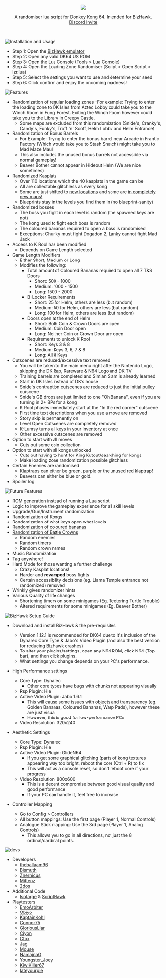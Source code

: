<p align="center">
  <img src ="https://github.com/theballaam96/dk64-lz-randomiser/blob/master/image/logo%20-%20ui%20(450).png" />
</p>

<p align="center">
A randomiser lua script for Donkey Kong 64. Intended for BizHawk.
<br>
<a href="https://discordapp.com/invite/6GCuY7B">Discord Invite</a>
</p>

<br>

![Installation and Usage](https://github.com/theballaam96/dk64-lz-randomiser/blob/master/image/readme%20-%20install.png)

- Step 1: Open the [BizHawk emulator](https://github.com/TASVideos/BizHawk/releases/)
- Step 2: Open any valid DK64 US ROM
- Step 3: Open the Lua Console (Tools > Lua Console)
- Step 4: Open the Loading Zone Randomiser (Script > Open Script > lzr.lua)
- Step 5: Select the settings you want to use and determine your seed
- Step 6: Click confirm and enjoy the oncoming madness!

![Features](https://github.com/theballaam96/dk64-lz-randomiser/blob/master/image/readme%20-%20features.png)
- Randomization of regular loading zones
	-For example: Trying to enter the loading zone to DK Isles from Aztec Lobby could take you to the Winch Room in Fungi Forest. Exiting the Winch Room however could take you to the Library in Creepy Castle.
	- Some maps are excluded from this randomization (Snide's, Cranky's, Candy's, Funky's, Troff 'n' Scoff, Helm Lobby and Helm Entrance)
- Randomization of Bonus Barrels
	- For Example: Trying to enter the bonus barrel near Arcade in Frantic Factory (Which would take you to Stash Snatch) might take you to Mad Maze Maul
	- This also includes the unused bonus barrels not accessible via normal gameplay!
	- Beaver Bother cannot appear in Hideout Helm (We are nice sometimes)
- Randomized Kasplats
	- Over 110 locations which the 40 kasplats in the game can be
	- All are collectable glitchless as every kong
	- Some are just shifted to [new locations](https://twitter.com/2dosSRL/status/1087442940094500865) and some are [in completely new maps!](https://twitter.com/2dosSRL/status/1087800177765818368)
	- Blueprints stay in the levels you find them in (no blueprint-sanity)
- Randomized bosses
	- The boss you fight in each level is random (the spawned keys are not)
	- The kong used to fight each boss is random
	- The coloured bananas required to open a boss is randomised
	- Exceptions: Chunky must fight Dogadon 2, Lanky cannot fight Mad Jack
- Access to K Rool has been modified
	- Depends on Game Length selected
- Game Length Modifiers
	- Either Short, Medium or Long
	- Modifies the following:
		- Total amount of Coloured Bananas required to open all 7 T&S Doors
			- Short: 500 - 1000
			- Medium: 1000 - 1500
			- Long: 1500 - 2000
		- B-Locker Requirements
			- Short: 25 for Helm, others are less (but random)
			- Medium: 50 for Helm, others are less (but random)
			- Long: 100 for Helm, others are less (but random)
		- Doors open at the end of Helm
			- Short: Both Coin & Crown Doors are open
			- Medium: Coin Door open
			- Long: Neither Coin or Crown Door are open
		- Requirements to unlock K Rool
			- Short: Keys 3 & 8
			- Medium: Keys 3, 6, 7 & 8
			- Long: All 8 Keys
- Cutscenes are reduced/excessive text removed
	- You will be taken to the main menu right after the Nintendo Logo, skipping the DK Rap, Rareware & N64 Logo and DK TV
	- Training barrels are completed and Simian Slam is already learned
	- Start in DK Isles instead of DK’s house
	- Snide's contraption cutscenes are reduced to just the initial pulley cutscene
	- Snide's GB drops are just limited to one "Oh Banana", even if you are turning in 2+ BPs for a kong
	- K Rool phases immediately start at the "In the red corner" cutscene
	- First time text descriptions when you use a move are removed
	- Story skip is permanently on
	- Level Open Cutscenes are completely removed
	- K-Lumsy turns all keys in your inventory at once
	- Other excessive cutscenes are removed
- Option to start with all moves
	- Cuts out some coin collection
- Option to start with all kongs unlocked
	- Cuts out having to hunt for King Kutout/searching for kongs
	- Make loading zone randomization possible glitchless
- Certain Enemies are randomised
	- Klaptraps can either be green, purple or the unused red klaptrap!
	- Beavers can either be blue or gold.
- Spoiler log
	
![Future Features](https://github.com/theballaam96/dk64-lz-randomiser/blob/master/image/readme%20-%20future%20features.png)
- ROM generation instead of running a Lua script
- Logic to improve the gameplay experience for all skill levels
- Upgrade/Gun/Instrument randomization
- Randomization of Kongs
- Randomization of what keys open what levels
- [Randomization of coloured bananas](https://cdn.discordapp.com/attachments/460646910919966732/461750596152590356/unknown.png)
- [Randomization of Battle Crowns](https://twitter.com/2dosSRL/status/1087804011418390528)
	- Random enemies
	- Random timers
	- Random crown names
- Music Randomization
- Tag anywhere!
- Hard Mode for those wanting a further challenge
	- Crazy Kasplat locations!
	- Harder and **revamped** boss fights
	- Certain accessibility decisions (eg. Llama Temple entrance not randomized) removed
- Wrinkly gives randomizer hints
- Various Quality of life changes
	- Shortening timers on some minigames (Eg. Teetering Turtle Trouble)
	- Altered requirements for some minigames (Eg. Beaver Bother)
	
![BizHawk Setup Guide](https://github.com/theballaam96/dk64-lz-randomiser/blob/master/image/readme%20-%20setup.png)
- Download and install BizHawk & the pre-requisites
	- Version 1.12.1 is recommended for DK64 due to it's inclusion of the Dynarec Core Type & Jabo's Video Plugin (and also the best version for reducing BizHawk crashes)
	- To alter your plugins/settings, open any N64 ROM, click N64 (Top bar), and then click plugins.
	- What settings you change depends on your PC's performance.
	
- High Performance settings
	- Core Type: Dynarec
		- Other core types have bugs with chunks not appearing visually
	- Rsp Plugin: Hle
	- Active Video Plugin: Jabo 1.6.1
		- This will cause some issues with objects and transparency (eg. Golden Bananas, Coloured Bananas, Warp Pads), however these are just visual
		- However, this is good for low-performance PCs
	- Video Resolution: 320x240
	
- Aesthetic Settings
	- Core Type: Dynarec
	- Rsp Plugin: Hle
	- Active Video Plugin: GlideN64
		- If you get some graphical glitching (parts of kong textures appearing way too bright, reboot the core (Ctrl + R) to fix
		- This will act as a console reset, so don't reboot core if your progress
	- Video Resolution: 800x600
		- This is a decent compromise between good visual quality and good performance
		- If your PC can handle it, feel free to increase
		
- Controller Mapping
	- Go to Config > Controllers
	- All button mappings: Use the first page (Player 1, Normal Controls)
	- Analogue Stick mapping: Use the 3rd page (Player 1, Analog Controls)
		- This allows you to go in all directions, not just the 8 ordinal/cardinal points.
	
![devs](https://github.com/theballaam96/dk64-lz-randomiser/blob/master/image/readme%20-%20devs.png)
- Developers
	- [theballaam96](https://www.youtube.com/c/theballaam96srl)
	- [Bismuth](https://www.youtube.com/c/Bismuth9)
	- [Znernicus](https://www.twitch.tv/znernicus)
	- [Mittenz](http://twitch.tv/mittenzsrl)
	- [2dos](http://www.twitch.tv/2dos)
- Additional Code
	- [Isotarge](http://twitter.com/isotarge) & [ScriptHawk](https://github.com/Isotarge/ScriptHawk)
- Playtesters
	- [EmoArbiter](http://twitch.tv/emoarbiter)
	- [Obiyo](https://www.twitch.tv/obiyosrl)
	- [KaptainKohl](https://www.twitch.tv/kaptainkohl)
	- [Connor75](https://www.twitch.tv/connor75)
	- [GloriousLiar](https://www.twitch.tv/gloriousliar)
	- [Ciyon](https://www.twitch.tv/ciyon)
	- [Cfox](https://www.twitch.tv/cfox)
	- [Jag](https://www.twitch.tv/jaguar_002/)
	- [Mouse](https://www.twitch.tv/mouse1093)
	- [NamajnaG](https://www.twitch.tv/naramgamjan)
	- [Youngster_Joey](https://www.twitch.tv/yungster_joey)
	- [KiwiKiller67](https://www.twitch.tv/kiwikiller67)
	- [Iateyourpie](https://www.twitch.tv/iateyourpie)
